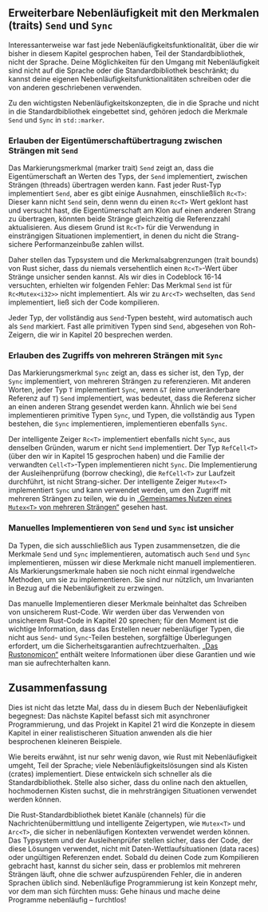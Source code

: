 ## Erweiterbare Nebenläufigkeit mit den Merkmalen (traits) `Send` und `Sync`

Interessanterweise war fast jede Nebenläufigkeitsfunktionalität, über die wir
bisher in diesem Kapitel gesprochen haben, Teil der Standardbibliothek, nicht
der Sprache. Deine Möglichkeiten für den Umgang mit Nebenläufigkeit sind nicht
auf die Sprache oder die Standardbibliothek beschränkt; du kannst deine eigenen
Nebenläufigkeitsfunktionalitäten schreiben oder die von anderen geschriebenen
verwenden.

Zu den wichtigsten Nebenläufigkeitskonzepten, die in die Sprache und nicht in
die Standardbibliothek eingebettet sind, gehören jedoch die Merkmale `Send` und
`Sync` in `std::marker`.

### Erlauben der Eigentümerschaftübertragung zwischen Strängen mit `Send`

Das Markierungsmerkmal (marker trait) `Send` zeigt an, dass die
Eigentümerschaft an Werten des Typs, der `Send` implementiert, zwischen
Strängen (threads) übertragen werden kann. Fast jeder Rust-Typ implementiert
`Send`, aber es gibt einige Ausnahmen, einschließlich `Rc<T>`: Dieser kann
nicht `Send` sein, denn wenn du einen `Rc<T>` Wert geklont hast und versucht
hast, die Eigentümerschaft am Klon auf einen anderen Strang zu übertragen,
könnten beide Stränge gleichzeitig die Referenzzahl aktualisieren. Aus diesem
Grund ist `Rc<T>` für die Verwendung in einsträngigen Situationen
implementiert, in denen du nicht die Strang-sichere Performanzeinbuße zahlen
willst.

Daher stellen das Typsystem und die Merkmalsabgrenzungen (trait bounds) von
Rust sicher, dass du niemals versehentlich einen `Rc<T>`-Wert über Stränge
unsicher senden kannst. Als wir dies in Codeblock 16-14 versuchten, erhielten
wir folgenden Fehler: Das Merkmal `Send` ist für `Rc<Mutex<i32>>` nicht
implementiert. Als wir zu `Arc<T>` wechselten, das `Send` implementiert, ließ
sich der Code kompilieren.

Jeder Typ, der vollständig aus `Send`-Typen besteht, wird automatisch auch als
`Send` markiert. Fast alle primitiven Typen sind `Send`, abgesehen von
Roh-Zeigern, die wir in Kapitel 20 besprechen werden.

### Erlauben des Zugriffs von mehreren Strängen mit `Sync`

Das Markierungsmerkmal `Sync` zeigt an, dass es sicher ist, den Typ, der `Sync`
implementiert, von mehreren Strängen zu referenzieren. Mit anderen Worten,
jeder Typ `T` implementiert `Sync`, wenn `&T` (eine unveränderbare Referenz auf
`T`) `Send` implementiert, was bedeutet, dass die Referenz sicher an einen
anderen Strang gesendet werden kann. Ähnlich wie bei `Send` implementieren
primitive Typen `Sync`, und Typen, die vollständig aus Typen bestehen, die
`Sync` implementieren, implementieren ebenfalls `Sync`.

Der intelligente Zeiger `Rc<T>` implementiert ebenfalls nicht `Sync`, aus
denselben Gründen, warum er nicht `Send` implementiert. Der Typ `RefCell<T>`
(über den wir in Kapitel 15 gesprochen haben) und die Familie der verwandten
`Cell<T>`-Typen implementieren nicht `Sync`. Die Implementierung der
Ausleihenprüfung (borrow checking), die `RefCell<T>` zur Laufzeit durchführt,
ist nicht Strang-sicher. Der intelligente Zeiger `Mutex<T>` implementiert
`Sync` und kann verwendet werden, um den Zugriff mit mehreren Strängen zu
teilen, wie du in [„Gemeinsames Nutzen eines `Mutex<T>` von mehreren
Strängen“][sharing-mutext] gesehen hast.

### Manuelles Implementieren von `Send` und `Sync` ist unsicher

Da Typen, die sich ausschließlich aus Typen zusammensetzen, die die Merkmale
`Send` und `Sync` implementieren, automatisch auch `Send` und `Sync`
implementieren, müssen wir diese Merkmale nicht manuell implementieren. Als
Markierungsmerkmale haben sie noch nicht einmal irgendwelche Methoden, um sie
zu implementieren. Sie sind nur nützlich, um Invarianten in Bezug auf die
Nebenläufigkeit zu erzwingen.

Das manuelle Implementieren dieser Merkmale beinhaltet das Schreiben von
unsicherem Rust-Code. Wir werden über das Verwenden von unsicherem Rust-Code in
Kapitel 20 sprechen; für den Moment ist die wichtige Information, dass das
Erstellen neuer nebenläufiger Typen, die nicht aus `Send`- und `Sync`-Teilen
bestehen, sorgfältige Überlegungen erfordert, um die Sicherheitsgarantien
aufrechtzuerhalten. [„Das Rustonomicon“][nomicon3] enthält weitere
Informationen über diese Garantien und wie man sie aufrechterhalten kann.

## Zusammenfassung

Dies ist nicht das letzte Mal, dass du in diesem Buch der Nebenläufigkeit
begegnest: Das nächste Kapitel befasst sich mit asynchroner Programmierung, und
das Projekt in Kapitel 21 wird die Konzepte in diesem Kapitel in einer
realistischeren Situation anwenden als die hier besprochenen kleineren
Beispiele.

Wie bereits erwähnt, ist nur sehr wenig davon, wie Rust mit Nebenläufigkeit
umgeht, Teil der Sprache; viele Nebenläufigkeitslösungen sind als Kisten
(crates) implementiert. Diese entwickeln sich schneller als die
Standardbibliothek. Stelle also sicher, dass du online nach den aktuellen,
hochmodernen Kisten suchst, die in mehrsträngigen Situationen verwendet werden
können.

Die Rust-Standardbibliothek bietet Kanäle (channels) für die
Nachrichtenübermittlung und intelligente Zeigertypen, wie `Mutex<T>` und
`Arc<T>`, die sicher in nebenläufigen Kontexten verwendet werden können. Das
Typsystem und der Ausleihenprüfer stellen sicher, dass der Code, der diese
Lösungen verwendet, nicht mit Daten-Wettlaufsituationen (data races) oder
ungültigen Referenzen endet. Sobald du deinen Code zum Kompilieren gebracht
hast, kannst du sicher sein, dass er problemlos mit mehreren Strängen läuft,
ohne die schwer aufzuspürenden Fehler, die in anderen Sprachen üblich sind.
Nebenläufige Programmierung ist kein Konzept mehr, vor dem man sich fürchten
muss: Gehe hinaus und mache deine Programme nebenläufig &ndash; furchtlos!

[sharing-mutext]:
ch16-03-shared-state.html#gemeinsames-nutzen-eines-mutext-von-mehreren-strängen
[nomicon3]: https://doc.rust-lang.org/nomicon/index.html
